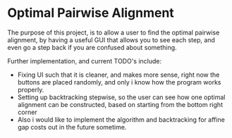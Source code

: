 # Optimal Pairwise Alignment
The purpose of this project, is to allow a user to find the optimal pairwise alignment, by having a useful GUI that allows you to see each step, and even go a step back if you are confused about something.

Further implementation, and current TODO's include:
- Fixing UI such that it is cleaner, and makes more sense, right now the buttons are placed randomly, and only i know how the program works properly.
- Setting up backtracking stepwise, so the user can see how one optimal alignment can be constructed, based on starting from the bottom right corner
- Also i would like to implement the algorithm and backtracking for affine gap costs out in the future sometime. 
